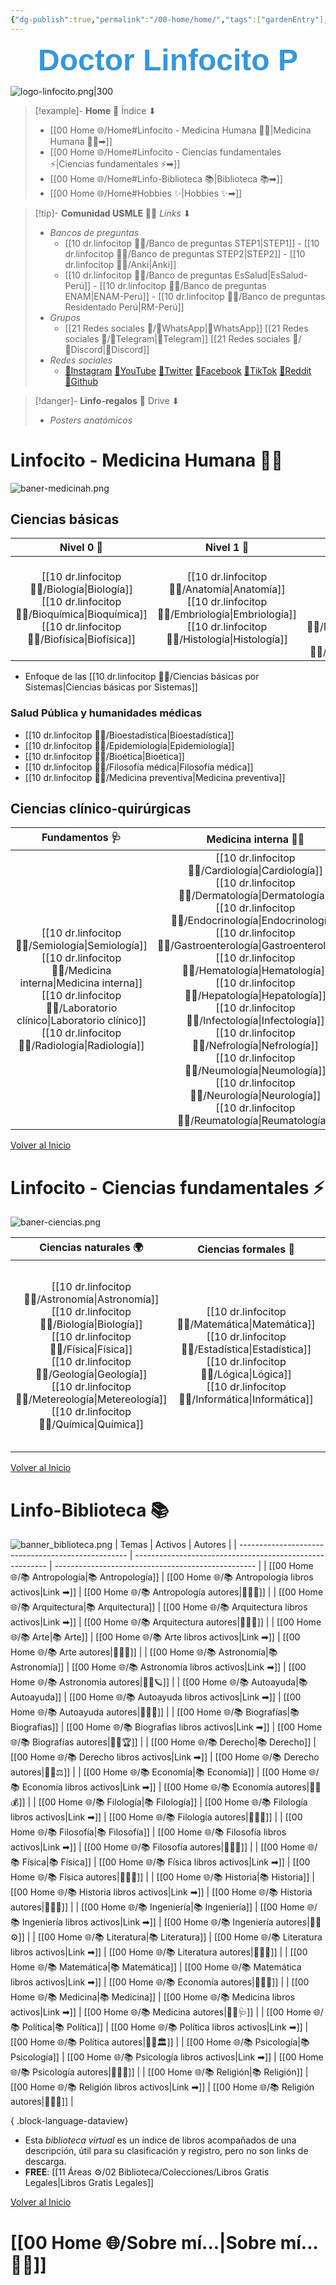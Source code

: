 ```yaml
---
{"dg-publish":true,"permalink":"/00-home/home/","tags":["gardenEntry"],"noteIcon":""}
---
```


   <div style="text-align: center; color: #3498db"> <font face="Helvetica, Arial, sans-serif" size="12" color="#3498db"> <b>Doctor Linfocito P</b> </font> </div>  

<a name="top"></a>

![logo-linfocito.png|300](/img/user/02%20Image/logo-linfocito.png)

>[!example]- **Home** 🏡 Índice ⬇
>- [[00 Home 🌐/Home#Linfocito - Medicina Humana 👨‍⚕️\|Medicina Humana 👨‍⚕️➡]]
>- [[00 Home 🌐/Home#Linfocito - Ciencias fundamentales ⚡\|Ciencias fundamentales ⚡➡]]
>- [[00 Home 🌐/Home#Linfo-Biblioteca 📚\|Biblioteca 📚➡]]
>- [[00 Home 🌐/Home#Hobbies ✨\|Hobbies ✨➡]]

>[!tip]- **Comunidad USMLE** 👨‍⚕️ *Links* ⬇
> - *Bancos de preguntas*
> 	- [[10 dr.linfocitop 👨‍⚕️/Banco de preguntas STEP1\|STEP1]] - [[10 dr.linfocitop 👨‍⚕️/Banco de preguntas STEP2\|STEP2]] - [[10 dr.linfocitop 👨‍⚕️/Anki\|Anki]] 
> 	- [[10 dr.linfocitop 👨‍⚕️/Banco de preguntas EsSalud\|EsSalud-Perú]] - [[10 dr.linfocitop 👨‍⚕️/Banco de preguntas ENAM\|ENAM-Perú]] - [[10 dr.linfocitop 👨‍⚕️/Banco de preguntas Residentado Perú\|RM-Perú]] 
> - *Grupos*
> 	- [[21 Redes sociales 🔗/🔗WhatsApp\|🔗WhatsApp]] [[21 Redes sociales 🔗/🔗Telegram\|🔗Telegram]] [[21 Redes sociales 🔗/🔗Discord\|🔗Discord]] 
> - *Redes sociales*
> 	- [🔗Instagram](https://www.instagram.com/dr.linfocitop/) [🔗YouTube](https://www.youtube.com/@dr.linfocitop) [🔗Twitter](https://twitter.com/drlinfocitop) [🔗Facebook](https://www.facebook.com/profile.php?id=100092210299968&sk) [🔗TikTok](https://www.tiktok.com/@dr.linfocitop) [🔗Reddit](https://www.reddit.com/user/dr_linfocitop) [🔗Github](https://github.com/drlinfocitop) 

>[!danger]- **Linfo-regalos** 🎁 Drive ⬇
> - *Posters anatómicos*


# Linfocito - Medicina Humana 👨‍⚕️
![baner-medicinah.png](/img/user/02%20Image/baner-medicinah.png)
## Ciencias básicas
|                     Nivel 0 🥚                      |                      Nivel 1 🐣                       |                                   Nivel 2 🐤                                    |                                   Nivel 3 🦅                                    |
|:---------------------------------------------------:|:-----------------------------------------------------:|:-------------------------------------------------------------------------------:|:-------------------------------------------------------------------------------:|
| [[10 dr.linfocitop 👨‍⚕️/Biología\|Biología]] <br> [[10 dr.linfocitop 👨‍⚕️/Bioquímica\|Bioquímica]] <br> [[10 dr.linfocitop 👨‍⚕️/Biofísica\|Biofísica]] | [[10 dr.linfocitop 👨‍⚕️/Anatomía\|Anatomía]] <br> [[10 dr.linfocitop 👨‍⚕️/Embriología\|Embriología]] <br> [[10 dr.linfocitop 👨‍⚕️/Histología\|Histología]] | [[10 dr.linfocitop 👨‍⚕️/Fisiología\|Fisiología]] <br> [[10 dr.linfocitop 👨‍⚕️/Patología\|Patología]] <br> [[10 dr.linfocitop 👨‍⚕️/Microbiología\|Microbiología]] <br> [[10 dr.linfocitop 👨‍⚕️/Parasitología\|Parasitología]] | [[10 dr.linfocitop 👨‍⚕️/Fisiopatología\|Fisiopatología]] <br> [[10 dr.linfocitop 👨‍⚕️/Farmacología\|Farmacología]] <br> [[10 dr.linfocitop 👨‍⚕️/Inmunología\|Inmunología]] <br> [[10 dr.linfocitop 👨‍⚕️/Genética\|Genética]] |

- Enfoque de las [[10 dr.linfocitop 👨‍⚕️/Ciencias básicas por Sistemas\|Ciencias básicas por Sistemas]]
### Salud Pública y humanidades médicas
- [[10 dr.linfocitop 👨‍⚕️/Bioestadística\|Bioestadística]]
- [[10 dr.linfocitop 👨‍⚕️/Epidemiología\|Epidemiología]]
- [[10 dr.linfocitop 👨‍⚕️/Bioética\|Bioética]]
- [[10 dr.linfocitop 👨‍⚕️/Filosofía médica\|Filosofía médica]]
- [[10 dr.linfocitop 👨‍⚕️/Medicina preventiva\|Medicina preventiva]]
## Ciencias clínico-quirúrgicas
|                                      Fundamentos 🩺                                       |                                                                                                           Medicina interna 👨‍⚕️                                                                                                           |                                                                                     Especialidades 🏥                                                                                      |                                                  Fundamentos de cirugía 🔪                                                  |                                                                                                        Especialidades en cirugía 🥼                                                                                                        |
|:-----------------------------------------------------------------------------------------:|:------------------------------------------------------------------------------------------------------------------------------------------------------------------------------------------------------------------------------------------:|:------------------------------------------------------------------------------------------------------------------------------------------------------------------------------------------:|:------------------------------------------------------------------------------------------------------------------------:|:---------------------------------------------------------------------------------------------------------------------------------------------------------------------------------------------------------------------------------------:|
| [[10 dr.linfocitop 👨‍⚕️/Semiología\|Semiología]] <br> [[10 dr.linfocitop 👨‍⚕️/Medicina interna\|Medicina interna]] <br> [[10 dr.linfocitop 👨‍⚕️/Laboratorio clínico\|Laboratorio clínico]] <br> [[10 dr.linfocitop 👨‍⚕️/Radiología\|Radiología]] | [[10 dr.linfocitop 👨‍⚕️/Cardiología\|Cardiología]] <br> [[10 dr.linfocitop 👨‍⚕️/Dermatología\|Dermatología]] <br> [[10 dr.linfocitop 👨‍⚕️/Endocrinología\|Endocrinología]] <br> [[10 dr.linfocitop 👨‍⚕️/Gastroenterología\|Gastroenterología]] <br> [[10 dr.linfocitop 👨‍⚕️/Hematología\|Hematología]] <br> [[10 dr.linfocitop 👨‍⚕️/Hepatología\|Hepatología]] <br> [[10 dr.linfocitop 👨‍⚕️/Infectología\|Infectología]] <br> [[10 dr.linfocitop 👨‍⚕️/Nefrología\|Nefrología]] <br> [[10 dr.linfocitop 👨‍⚕️/Neumología\|Neumología]] <br> [[10 dr.linfocitop 👨‍⚕️/Neurología\|Neurología]] <br> [[10 dr.linfocitop 👨‍⚕️/Reumatología\|Reumatología]] | *Medicina Interna*: <br>[[10 dr.linfocitop 👨‍⚕️/Urgentología\|Urgentología]] <br> [[10 dr.linfocitop 👨‍⚕️/Alergología\|Alergología]] <br>[[10 dr.linfocitop 👨‍⚕️/Geriatría\|Geriatría]] <br> [[10 dr.linfocitop 👨‍⚕️/Psiquiatría\|Psiquiatría]]<br>*Salud de la mujer y del niño*:<br>[[10 dr.linfocitop 👨‍⚕️/Ginecología\|Ginecología]]<br>[[10 dr.linfocitop 👨‍⚕️/Obstetricia\|Obstetricia]]<br>[[10 dr.linfocitop 👨‍⚕️/Pediatría\|Pediatría]] | [[10 dr.linfocitop 👨‍⚕️/Técnica quirúrgica\|Técnica quirúrgica]] <br> [[10 dr.linfocitop 👨‍⚕️/Anestesiología\|Anestesiología]] <br> [[10 dr.linfocitop 👨‍⚕️/Cirugía general\|Cirugía general]] <br> [[10 dr.linfocitop 👨‍⚕️/Cirugía plástica\|Cirugía plástica]] <br> [[10 dr.linfocitop 👨‍⚕️/Traumatología\|Traumatología]] | [[10 dr.linfocitop 👨‍⚕️/Cirugía cardiovascular\|Cirugía cardiovascular]] <br> [[10 dr.linfocitop 👨‍⚕️/Cirugía de cabeza y cuello\|Cirugía de cabeza y cuello]] <br> [[10 dr.linfocitop 👨‍⚕️/Cirugía general\|Cirugía general]] <br> [[10 dr.linfocitop 👨‍⚕️/Cirugía plástica\|Cirugía plástica]] <br> [[10 dr.linfocitop 👨‍⚕️/Cirugía torácica\|Cirugía torácica]] <br> [[10 dr.linfocitop 👨‍⚕️/Neurocirugía\|Neurocirugía]] <br> [[10 dr.linfocitop 👨‍⚕️/Oftalmología\|Oftalmología]] <br> [[10 dr.linfocitop 👨‍⚕️/Otorrinolaringología\|Otorrinolaringología]] <br> [[10 dr.linfocitop 👨‍⚕️/Urología\|Urología]] |

<a href="#top">Volver al Inicio</a>

# Linfocito - Ciencias fundamentales ⚡ 
![baner-ciencias.png](/img/user/02%20Image/baner-ciencias.png)

|                                                     Ciencias naturales 🌍                                                     |                               Ciencias formales 🎲                               |                                                                       Humanidades puras 📜                                                                        |                                Humanidades mixtas 📊                                 |
|:--------------------------------------------------------------------------------------------------------------------------:|:-----------------------------------------------------------------------------:|:-----------------------------------------------------------------------------------------------------------------------------------------------------------------------:|:------------------------------------------------------------------------------------------:|
| [[10 dr.linfocitop 👨‍⚕️/Astronomía\|Astronomía]] <br> [[10 dr.linfocitop 👨‍⚕️/Biología\|Biología]] <br> [[10 dr.linfocitop 👨‍⚕️/Física\|Física]] <br> [[10 dr.linfocitop 👨‍⚕️/Geología\|Geología]] <br> [[10 dr.linfocitop 👨‍⚕️/Metereología\|Metereología]] <br> [[10 dr.linfocitop 👨‍⚕️/Química\|Química]] | [[10 dr.linfocitop 👨‍⚕️/Matemática\|Matemática]] <br> [[10 dr.linfocitop 👨‍⚕️/Estadística\|Estadística]] <br> [[10 dr.linfocitop 👨‍⚕️/Lógica\|Lógica]] <br> [[10 dr.linfocitop 👨‍⚕️/Informática\|Informática]] <br> | [[10 dr.linfocitop 👨‍⚕️/Antropología\|Antropología]] <br> [[10 dr.linfocitop 👨‍⚕️/Derecho\|Derecho]] <br> [[10 dr.linfocitop 👨‍⚕️/Filosofía\|Filosofía]] <br> [[10 dr.linfocitop 👨‍⚕️/Filología\|Filología]] <br> [[10 dr.linfocitop 👨‍⚕️/Historia\|Historia]] <br> [[10 dr.linfocitop 👨‍⚕️/Sociología\|Sociología]] <br> [[10 dr.linfocitop 👨‍⚕️/Politología\|Politología]] | [[10 dr.linfocitop 👨‍⚕️/Arqueología\|Arqueología]] <br> [[10 dr.linfocitop 👨‍⚕️/Ciencias de la comunicación\|Ciencias de la comunicación]] <br> [[10 dr.linfocitop 👨‍⚕️/Demografía\|Demografía]] <br> [[10 dr.linfocitop 👨‍⚕️/Economía\|Economía]] <br> [[10 dr.linfocitop 👨‍⚕️/Geografía\|Geografía]] <br> [[10 dr.linfocitop 👨‍⚕️/Pedagogía\|Pedagogía]] <br> [[10 dr.linfocitop 👨‍⚕️/Psicología\|Psicología]] |

<a href="#top">Volver al Inicio</a>

# Linfo-Biblioteca 📚
![banner_biblioteca.png](/img/user/02%20Image/banner_biblioteca.png)
| Temas                                              | Activos                                                  | Autores                                            |
| -------------------------------------------------- | -------------------------------------------------------- | -------------------------------------------------- |
| [[00 Home 🌐/📚 Antropología\|📚 Antropología]] | [[00 Home 🌐/📚 Antropología libros activos\|Link ➡]] | [[00 Home 🌐/📚 Antropología autores\|👨‍🎓🦴]] |
| [[00 Home 🌐/📚 Arquitectura\|📚 Arquitectura]] | [[00 Home 🌐/📚 Arquitectura libros activos\|Link ➡]] | [[00 Home 🌐/📚 Arquitectura autores\|👨‍🎓📐]] |
| [[00 Home 🌐/📚 Arte\|📚 Arte]]                 | [[00 Home 🌐/📚 Arte libros activos\|Link ➡]]         | [[00 Home 🌐/📚 Arte autores\|👨‍🎓🎨]]         |
| [[00 Home 🌐/📚 Astronomía\|📚 Astronomía]]     | [[00 Home 🌐/📚 Astronomía libros activos\|Link ➡]]   | [[00 Home 🌐/📚 Astronomía autores\|👨‍🎓🪐]]   |
| [[00 Home 🌐/📚 Autoayuda\|📚 Autoayuda]]       | [[00 Home 🌐/📚 Autoayuda libros activos\|Link ➡]]    | [[00 Home 🌐/📚 Autoayuda autores\|👨‍🎓👑]]    |
| [[00 Home 🌐/📚 Biografías\|📚 Biografías]]     | [[00 Home 🌐/📚 Biografías libros activos\|Link ➡]]   | [[00 Home 🌐/📚 Biografías autores\|👨‍🎓🏆]]   |
| [[00 Home 🌐/📚 Derecho\|📚 Derecho]]           | [[00 Home 🌐/📚 Derecho libros activos\|Link ➡]]      | [[00 Home 🌐/📚 Derecho autores\|👨‍🎓⚖]]       |
| [[00 Home 🌐/📚 Economía\|📚 Economía]]         | [[00 Home 🌐/📚 Economía libros activos\|Link ➡]]     | [[00 Home 🌐/📚 Economía autores\|👨‍🎓💰]]     |
| [[00 Home 🌐/📚 Filología\|📚 Filología]]       | [[00 Home 🌐/📚 Filología libros activos\|Link ➡]]    | [[00 Home 🌐/📚 Filología autores\|👨‍🎓📝]]    |
| [[00 Home 🌐/📚 Filosofía\|📚 Filosofía]]       | [[00 Home 🌐/📚 Filosofía libros activos\|Link ➡]]    | [[00 Home 🌐/📚 Filosofía autores\|👨‍🎓🎯]]    |
| [[00 Home 🌐/📚 Física\|📚 Física]]             | [[00 Home 🌐/📚 Física libros activos\|Link ➡]]       | [[00 Home 🌐/📚 Física autores\|👨‍🎓🔭]]       |
| [[00 Home 🌐/📚 Historia\|📚 Historia]]         | [[00 Home 🌐/📚 Historia libros activos\|Link ➡]]     | [[00 Home 🌐/📚 Historia autores\|👨‍🎓🗿]]     |
| [[00 Home 🌐/📚 Ingeniería\|📚 Ingeniería]]     | [[00 Home 🌐/📚 Ingeniería libros activos\|Link ➡]]   | [[00 Home 🌐/📚 Ingeniería autores\|👨‍🎓⚙]]    |
| [[00 Home 🌐/📚 Literatura\|📚 Literatura]]     | [[00 Home 🌐/📚 Literatura libros activos\|Link ➡]]   | [[00 Home 🌐/📚 Literatura autores\|👨‍🎓📖]]   |
| [[00 Home 🌐/📚 Matemática\|📚 Matemática]]     | [[00 Home 🌐/📚 Matemática libros activos\|Link ➡]]   | [[00 Home 🌐/📚 Economía autores\|👨‍🎓🧮]]     |
| [[00 Home 🌐/📚 Medicina\|📚 Medicina]]         | [[00 Home 🌐/📚 Medicina libros activos\|Link ➡]]     | [[00 Home 🌐/📚 Medicina autores\|👨‍🎓🩺]]     |
| [[00 Home 🌐/📚 Política\|📚 Política]]         | [[00 Home 🌐/📚 Política libros activos\|Link ➡]]     | [[00 Home 🌐/📚 Política autores\|👨‍🎓🏛]]     |
| [[00 Home 🌐/📚 Psicología\|📚 Psicología]]     | [[00 Home 🌐/📚 Psicología libros activos\|Link ➡]]   | [[00 Home 🌐/📚 Psicología autores\|👨‍🎓🧩]]   |
| [[00 Home 🌐/📚 Religión\|📚 Religión]]         | [[00 Home 🌐/📚 Religión libros activos\|Link ➡]]     | [[00 Home 🌐/📚 Religión autores\|👨‍🎓⛪]]      |

{ .block-language-dataview}

- Esta *biblioteca virtual* es un índice de libros acompañados de una descripción, útil para su clasificación y registro, pero no son links de descarga.
- **FREE**: [[11 Áreas ⚙/02 Biblioteca/Colecciones/Libros Gratis Legales\|Libros Gratis Legales]]

<a href="#top">Volver al Inicio</a>

# **[[00 Home 🌐/Sobre mí...\|Sobre mí... 🙋‍♂️]]**